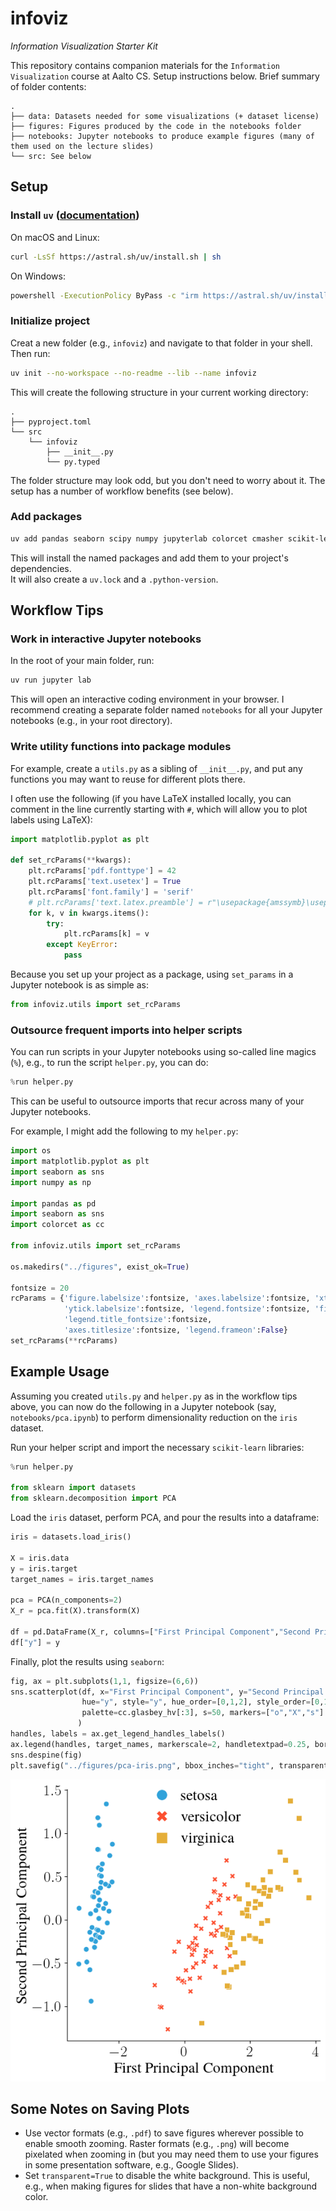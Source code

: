# infoviz
_Information Visualization Starter Kit_

This repository contains companion materials for the `Information Visualization` course at Aalto CS.
Setup instructions below. Brief summary of folder contents:

```
.
├── data: Datasets needed for some visualizations (+ dataset license)
├── figures: Figures produced by the code in the notebooks folder
├── notebooks: Jupyter notebooks to produce example figures (many of them used on the lecture slides) 
└── src: See below
```

## Setup

### Install `uv` ([documentation](https://docs.astral.sh/uv/))

On macOS and Linux:
```bash
curl -LsSf https://astral.sh/uv/install.sh | sh
```

On Windows:
```bash
powershell -ExecutionPolicy ByPass -c "irm https://astral.sh/uv/install.ps1 | iex"
```

### Initialize project

Creat a new folder (e.g., `infoviz`) and navigate to that folder in your shell.  
Then run:

```bash
uv init --no-workspace --no-readme --lib --name infoviz
```

This will create the following structure in your current working directory:
```
.
├── pyproject.toml
└── src
    └── infoviz
        ├── __init__.py	
        └── py.typed
```

The folder structure may look odd, but you don't need to worry about it. 
The setup has a number of workflow benefits (see below).

### Add packages

```bash
uv add pandas seaborn scipy numpy jupyterlab colorcet cmasher scikit-learn
```

This will install the named packages and add them to your project's dependencies.  
It will also create a `uv.lock` and a `.python-version`.

## Workflow Tips

### Work in interactive Jupyter notebooks

In the root of your main folder, run:

```bash
uv run jupyter lab
```

This will open an interactive coding environment in your browser.
I recommend creating a separate folder named `notebooks` for all your Jupyter notebooks (e.g., in your root directory).

### Write utility functions into package modules

For example, create a `utils.py` as a sibling of `__init__.py`, and put any functions you may want to reuse for different plots there.

I often use the following (if you have LaTeX installed locally, you can comment in the line currently starting with `#`, which will allow you to plot labels using LaTeX):

```python
import matplotlib.pyplot as plt

def set_rcParams(**kwargs):
    plt.rcParams['pdf.fonttype'] = 42
    plt.rcParams['text.usetex'] = True
    plt.rcParams['font.family'] = 'serif'
    # plt.rcParams['text.latex.preamble'] = r"\usepackage{amssymb}\usepackage{amsmath}\usepackage{times}"
    for k, v in kwargs.items():
        try:
            plt.rcParams[k] = v
        except KeyError:
            pass
```

Because you set up your project as a package, using `set_params` in a Jupyter notebook is as simple as:

```python
from infoviz.utils import set_rcParams
```

### Outsource frequent imports into helper scripts

You can run scripts in your Jupyter notebooks using so-called line magics (`%`), e.g., to run the script `helper.py`, you can do:

```python
%run helper.py
```

This can be useful to outsource imports that recur across many of your Jupyter notebooks. 

For example, I might add the following to my `helper.py`:

```python
import os
import matplotlib.pyplot as plt
import seaborn as sns
import numpy as np

import pandas as pd 
import seaborn as sns
import colorcet as cc

from infoviz.utils import set_rcParams

os.makedirs("../figures", exist_ok=True)

fontsize = 20
rcParams = {'figure.labelsize':fontsize, 'axes.labelsize':fontsize, 'xtick.labelsize':fontsize, 
            'ytick.labelsize':fontsize, 'legend.fontsize':fontsize, 'figure.titlesize':fontsize, 
            'legend.title_fontsize':fontsize, 
            'axes.titlesize':fontsize, 'legend.frameon':False}
set_rcParams(**rcParams)
```

## Example Usage

Assuming you created `utils.py` and `helper.py` as in the workflow tips above, you can now do the following in a Jupyter notebook (say, `notebooks/pca.ipynb`) to perform dimensionality reduction on the `iris` dataset.

Run your helper script and import the necessary `scikit-learn` libraries:

```python
%run helper.py

from sklearn import datasets
from sklearn.decomposition import PCA
```

Load the `iris` dataset, perform PCA, and pour the results into a dataframe:

```python
iris = datasets.load_iris()

X = iris.data
y = iris.target
target_names = iris.target_names

pca = PCA(n_components=2)
X_r = pca.fit(X).transform(X)

df = pd.DataFrame(X_r, columns=["First Principal Component","Second Principal Component"])
df["y"] = y
```

Finally, plot the results using `seaborn`:

```python
fig, ax = plt.subplots(1,1, figsize=(6,6))
sns.scatterplot(df, x="First Principal Component", y="Second Principal Component", 
                hue="y", style="y", hue_order=[0,1,2], style_order=[0,1,2], 
                palette=cc.glasbey_hv[:3], s=50, markers=["o","X","s"]
               )
handles, labels = ax.get_legend_handles_labels()
ax.legend(handles, target_names, markerscale=2, handletextpad=0.25, borderpad=0, borderaxespad=0)
sns.despine(fig)
plt.savefig("../figures/pca-iris.png", bbox_inches="tight", transparent=False)
```

![image](figures/pca-iris.png)

## Some Notes on Saving Plots
- Use vector formats (e.g., `.pdf`) to save figures wherever possible to enable smooth zooming. 
Raster formats (e.g., `.png`) will become pixelated when zooming in (but you may need them to use your figures in some presentation software, e.g., Google Slides).
- Set `transparent=True` to disable the white background. 
This is useful, e.g., when making figures for slides that have a non-white background color. 

